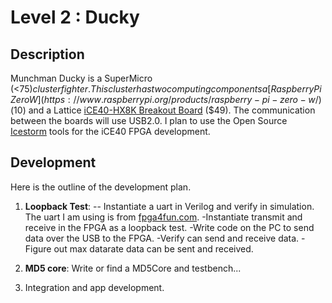 # Level 2 : Ducky

## Description

Munchman Ducky is a SuperMicro (<$75) cluster fighter.  This cluster has two computing components a [Raspberry Pi
Zero W](https://www.raspberrypi.org/products/raspberry-pi-zero-w/) ($10) and a Lattice [iCE40-HX8K Breakout
Board](http://www.latticesemi.com/en/Products/DevelopmentBoardsAndKits/iCE40HX8KBreakoutBoard) ($49).  The
communication between the boards will use USB2.0.  I plan to use the Open Source
[Icestorm](http://www.clifford.at/icestorm/) tools for the iCE40 FPGA development.

## Development

Here is the outline of the development plan.

1.  **Loopback Test**:
-- Instantiate a uart in Verilog and verify in simulation.  The uart I am using is from [fpga4fun.com](https://www.fpga4fun.com/SerialInterface4.html).
-Instantiate transmit and receive in the FPGA as a loopback test.
-Write code on the PC to send data over the USB to the FPGA.
-Verify can send and receive data. 
-Figure out max datarate data can be sent and received.

2. **MD5 core**: Write or find a MD5Core and testbench...

3. Integration and app development.



